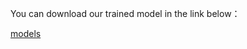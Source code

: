You can download our trained model in the link below：

[models](https://drive.google.com/drive/folders/1-5eSkUBXktnd42PLY_eesKdAh1luUbDT?usp=share_link)
